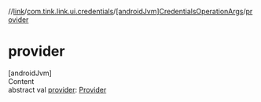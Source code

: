 //[link](../../index.md)/[com.tink.link.ui.credentials](../index.md)/[[androidJvm]CredentialsOperationArgs](index.md)/[provider](provider.md)



# provider  
[androidJvm]  
Content  
abstract val [provider](provider.md): [Provider](../../com.tink.model.provider/[android-jvm]-provider/index.md)  



